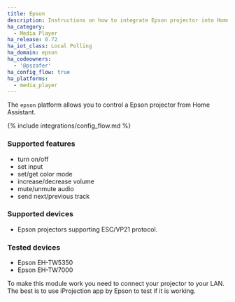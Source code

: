 ```yaml
---
title: Epson
description: Instructions on how to integrate Epson projector into Home Assistant.
ha_category:
  - Media Player
ha_release: 0.72
ha_iot_class: Local Polling
ha_domain: epson
ha_codeowners:
  - '@pszafer'
ha_config_flow: true
ha_platforms:
  - media_player
---
```


The `epson` platform allows you to control a Epson projector from Home Assistant.

{% include integrations/config_flow.md %}

### Supported features

- turn on/off
- set input
- set/get color mode
- increase/decrease volume
- mute/unmute audio
- send next/previous track

### Supported devices

- Epson projectors supporting ESC/VP21 protocol.

### Tested devices

- Epson EH-TW5350
- Epson EH-TW7000

To make this module work you need to connect your projector to your LAN.
The best is to use iProjection app by Epson to test if it is working.
